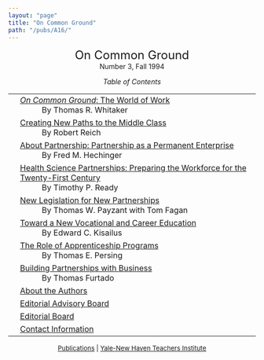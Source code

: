 ```yaml
---
layout: "page"
title: "On Common Ground"
path: "/pubs/A16/"
---
```

<main>
<center><font size="+2">On Common Ground
</font><br/>
Number 3, Fall 1994<p>
<i>Table of Contents</i></p></center><p>
<table>
<tbody><tr valign="top"><td align="right">
</td><td><a href="/pubs/A16/whitaker3.html"><i>On Common Ground</i>: The World of Work
</a><br/>
<font color="white" style="visibility:hidden;">______</font>By Thomas R. Whitaker
</td></tr><tr valign="top"><td align="right">
</td><td><a href="/pubs/A16/reich.html">Creating New Paths to the Middle Class</a><br/>
<font color="white" style="visibility:hidden;">______</font>By Robert Reich
</td></tr><tr valign="top"><td align="right">
</td><td><a href="/pubs/A16/hechinger3.html">About Partnership: Partnership as a
Permanent Enterprise</a><br/>
<font color="white" style="visibility:hidden;">______</font>By Fred M. Hechinger
</td></tr><tr valign="top"><td align="right">
</td><td><a href="/pubs/A16/ready.html">Health Science Partnerships: Preparing the
Workforce for the Twenty-First Century
</a><br/>
<font color="white" style="visibility:hidden;">______</font>By Timothy P. Ready
</td></tr><tr valign="top"><td align="right">
</td><td><a href="/pubs/A16/payzant.html">New Legislation for New Partnerships
</a><br/>
<font color="white" style="visibility:hidden;">______</font>By Thomas W. Payzant with Tom Fagan
</td></tr><tr valign="top"><td align="right">
</td><td><a href="/pubs/A16/kisailus3.html">Toward a New Vocational and Career Education
</a><br/>
<font color="white" style="visibility:hidden;">______</font>By Edward C. Kisailus
</td></tr><tr valign="top"><td align="right">
</td><td><a href="/pubs/A16/persing.html">The Role of Apprenticeship Programs
</a><br/>
<font color="white" style="visibility:hidden;">______</font>By Thomas E. Persing
</td></tr><tr valign="top"><td align="right">
</td><td><a href="/pubs/A16/furtado3.html">Building Partnerships with Business
</a><br/>
<font color="white" style="visibility:hidden;">______</font>By Thomas Furtado
</td></tr><tr valign="top"><td align="right">
</td><td><a href="/pubs/A16/aboutauth3.html">
About the Authors
</a>
</td></tr><tr valign="top"><td align="right">
</td><td><a href="/pubs/A16/eaboard3.html">Editorial Advisory Board </a>
</td></tr><tr valign="top"><td align="right">
</td><td><a href="/pubs/A16/eboard3.html">
Editorial Board</a>
</td></tr><tr valign="top"><td align="right">
</td><td><a href="/pubs/A16/contact3.html">
Contact Information</a>
</td></tr></tbody></table>
</p>
<center><font size="-1"><a href="..\">Publications</a> | 
<a href="..\..\">Yale-New Haven Teachers
Institute</a></font></center>
</main>